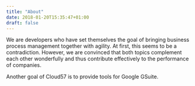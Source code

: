 ```yaml
---
title: "About"
date: 2018-01-20T15:35:47+01:00
draft: false
---
```

We are developers who have set themselves the goal of bringing business process management together with agility. At first, this seems to be a contradiction. However, we are convinced that both topics complement each other wonderfully and thus contribute effectively to the performance of companies.

Another goal of Cloud57 is to provide tools for Google GSuite.
